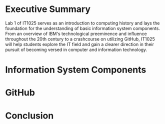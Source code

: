 # Executive Summary
Lab 1 of IT1025 serves as an introduction to computing history and lays the foundation for the understanding of basic information system components. From an overview of IBM's technological preeminence and influence throughout the 20th century to a crashcourse on utilizing GitHub, IT1025 will help students explore the IT field and gain a clearer direction in their pursuit of becoming versed in computer and information technology. 
# Information System Components
# GitHub
# Conclusion
